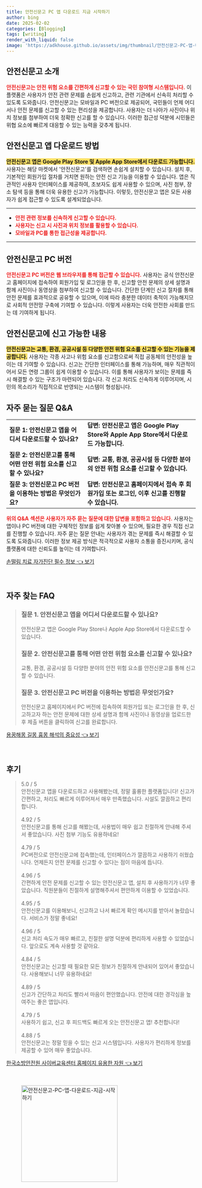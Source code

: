 ```yaml
---
title: 안전신문고 PC 앱 다운로드 지금 시작하기
author: bing
date: 2025-02-02
categories: [Blogging]
tags: [writing]
render_with_liquid: false
image: 'https://adkhouse.github.io/assets/img/thumbnail/안전신문고-PC-앱-다운로드-지금-시작하기.webp'
---
```



<h2 id='안전신문고_소개'>안전신문고 소개</h2>

<p><b><span style="color: #ee2323;">안전신문고는 안전 위험 요소를 간편하게 신고할 수 있는 국민 참여형 시스템입니다.</span></b> 이 플랫폼은 사용자가 안전 관련 문제를 손쉽게 신고하고, 관련 기관에서 신속히 처리할 수 있도록 도와줍니다. 안전신문고는 모바일과 PC 버전으로 제공되어, 국민들이 언제 어디서나 안전 문제를 신고할 수 있는 편리성을 제공합니다. 사용자는 더 나아가 사진이나 위치 정보를 첨부하여 더욱 정확한 신고를 할 수 있습니다. 이러한 접근성 덕분에 시민들은 위협 요소에 빠르게 대응할 수 있는 능력을 갖추게 됩니다.</p>

<h2 id='안전신문고_앱_다운로드'>안전신문고 앱 다운로드 방법</h2>

<p><b><span style="background-color: #ffe066;">안전신문고 앱은 Google Play Store 및 Apple App Store에서 다운로드 가능합니다.</span></b> 사용자는 해당 마켓에서 '안전신문고'를 검색하면 손쉽게 설치할 수 있습니다. 설치 후, 기본적인 회원가입 절차를 거치면 원하는 안전 신고 기능을 이용할 수 있습니다. 앱은 직관적인 사용자 인터페이스를 제공하여, 초보자도 쉽게 사용할 수 있으며, 사진 첨부, 장소 탐색 등을 통해 더욱 유용한 신고가 가능합니다. 이렇듯, 안전신문고 앱은 모든 사용자가 쉽게 접근할 수 있도록 설계되었습니다.</p>

<hr />

<ul>
    <li><b><span style="color: #ee2323;">안전 관련 정보를 신속하게 신고할 수 있습니다.</span></b></li>
    <li><b><span style="color: #ee2323;">사용자는 신고 시 사진과 위치 정보를 활용할 수 있습니다.</span></b></li>
    <li><b><span style="color: #ee2323;">모바일과 PC를 통한 접근성을 제공합니다.</span></b></li>
</ul>

<hr />

<h2 id='안전신문고_PC_버전'>안전신문고 PC 버전</h2>

<p><b><span style="color: #ee2323;">안전신문고 PC 버전은 웹 브라우저를 통해 접근할 수 있습니다.</span></b> 사용자는 공식 안전신문고 홈페이지에 접속하여 회원가입 및 로그인을 한 후, 신고할 안전 문제의 상세 설명과 함께 사진이나 동영상을 첨부하여 신고할 수 있습니다. 간단한 단계인 신고 절차를 통해 안전 문제를 효과적으로 공유할 수 있으며, 이에 따라 충분한 데이터 축적이 가능해지므로 사회적 안전망 구축에 기여할 수 있습니다. 이렇게 사용자는 더욱 안전한 사회를 만드는 데 기여하게 됩니다.</p>

<h2 id='안전신문고_신고내용'>안전신문고에 신고 가능한 내용</h2>

<p><b><span style="background-color: #ffe066;">안전신문고는 교통, 환경, 공공시설 등 다양한 안전 위험 요소를 신고할 수 있는 기능을 제공합니다.</span></b> 사용자는 각종 사고나 위험 요소를 신고함으로써 직접 공동체의 안전성을 높이는 데 기여할 수 있습니다. 신고는 간단한 인터페이스를 통해 가능하며, 매우 직관적이어서 모든 연령 그룹이 쉽게 이용할 수 있습니다. 이를 통해 사용자가 보이는 문제를 즉시 해결할 수 있는 구조가 마련되어 있습니다. 각 신고 처리도 신속하게 이루어지며, 시민의 목소리가 직접적으로 반영되는 시스템이 형성됩니다.</p>

<h2 id='자주묻는질문_QNA'>자주 묻는 질문 Q&A</h2>

<table>
    <tr>
        <td><b>질문 1: 안전신문고 앱을 어디서 다운로드할 수 있나요?</b></td>
        <td><b>답변: 안전신문고 앱은 Google Play Store와 Apple App Store에서 다운로드 가능합니다.</b></td>
    </tr>
    <tr>
        <td><b>질문 2: 안전신문고를 통해 어떤 안전 위험 요소를 신고할 수 있나요?</b></td>
        <td><b>답변: 교통, 환경, 공공시설 등 다양한 분야의 안전 위험 요소를 신고할 수 있습니다.</b></td>
    </tr>
    <tr>
        <td><b>질문 3: 안전신문고 PC 버전을 이용하는 방법은 무엇인가요?</b></td>
        <td><b>답변: 안전신문고 홈페이지에서 접속 후 회원가입 또는 로그인, 이후 신고를 진행할 수 있습니다.</b></td>
    </tr>
</table>

<p><b><span style="color: #ee2323;">위의 Q&A 섹션은 사용자가 자주 묻는 질문에 대한 답변을 포함하고 있습니다.</span></b> 사용자는 앱이나 PC 버전에 대한 구체적인 정보를 쉽게 찾아볼 수 있으며, 필요한 경우 직접 신고를 진행할 수 있습니다. 자주 묻는 질문 안내는 사용자가 겪는 문제를 즉시 해결할 수 있도록 도와줍니다. 이러한 정보 제공 방식은 적극적으로 사용자 소통을 증진시키며, 공식 플랫폼에 대한 신뢰도를 높이는 데 기여합니다.</p>


<p><a class="click-button" title="손떨림 치료 자가진단 필수 정보" href="https://adkhouse.github.io/posts/%EC%86%90%EB%96%A8%EB%A6%BC-%EC%B9%98%EB%A3%8C-%EC%9E%90%EA%B0%80%EC%A7%84%EB%8B%A8-%ED%95%84%EC%88%98-%EC%A0%95%EB%B3%B4/" rel="dofollow">손떨림 치료 자가진단 필수 정보 👈 보기</a></p><br>
<h2 id='자주_찾는_FAQ'>자주 찾는 FAQ</h2>
<div itemscope="" itemtype="https://schema.org/FAQPage"> 
<blockquote> 
<div itemscope="" itemprop="mainEntity" itemtype="https://schema.org/Question"> 
<h3 itemprop="name">질문 1. 안전신문고 앱을 어디서 다운로드할 수 있나요?</h3> 
<div itemscope="" itemprop="acceptedAnswer" itemtype="https://schema.org/Answer"> 
<span itemprop="text"> 
<p>안전신문고 앱은 Google Play Store나 Apple App Store에서 다운로드할 수 있습니다.</p> 
</span> 
</div> 
</div> 
<div itemscope="" itemprop="mainEntity" itemtype="https://schema.org/Question"> 
<h3 itemprop="name">질문 2. 안전신문고를 통해 어떤 안전 위험 요소를 신고할 수 있나요?</h3> 
<div itemscope="" itemprop="acceptedAnswer" itemtype="https://schema.org/Answer"> 
<span itemprop="text"> 
<p>교통, 환경, 공공시설 등 다양한 분야의 안전 위험 요소를 안전신문고를 통해 신고할 수 있습니다.</p> 
</span> 
</div> 
</div> 
<div itemscope="" itemprop="mainEntity" itemtype="https://schema.org/Question"> 
<h3 itemprop="name">질문 3. 안전신문고 PC 버전을 이용하는 방법은 무엇인가요?</h3> 
<div itemscope="" itemprop="acceptedAnswer" itemtype="https://schema.org/Answer"> 
<span itemprop="text"> 
<p>안전신문고 홈페이지에서 PC 버전에 접속하여 회원가입 또는 로그인을 한 후, 신고하고자 하는 안전 문제에 대한 상세 설명과 함께 사진이나 동영상을 업로드한 후 제출 버튼을 클릭하여 신고를 완료합니다.</p> 
</span> 
</div> 
</div> 
</blockquote> 
</div>
<p><a class="click-button" title="용꿈해몽 길몽 흉몽 해석의 중요성" href="https://adkhouse.github.io/posts/%EC%9A%A9%EA%BF%88%ED%95%B4%EB%AA%BD-%EA%B8%B8%EB%AA%BD-%ED%9D%89%EB%AA%BD-%ED%95%B4%EC%84%9D%EC%9D%98-%EC%A4%91%EC%9A%94%EC%84%B1/" rel="dofollow">용꿈해몽 길몽 흉몽 해석의 중요성 👈 보기</a></p><br>
<h2 id='후기'>후기</h2>
<div itemscope itemtype="https://schema.org/Product">
  <blockquote>
  <div itemprop="review" itemscope itemtype="https://schema.org/Review">
      <div itemprop="reviewRating" itemscope itemtype="https://schema.org/Rating"> <span itemprop="ratingValue">5.0</span> / <span itemprop="bestRating">5</span> </div>
      <span itemprop="reviewBody">안전신문고 앱을 다운로드하고 사용해봤는데, 정말 훌륭한 플랫폼입니다! 신고가 간편하고, 처리도 빠르게 이루어져서 매우 만족했습니다. 시설도 깔끔하고 편리합니다.</span>
  </div>
  <br>
  <div itemprop="review" itemscope itemtype="https://schema.org/Review">
      <div itemprop="reviewRating" itemscope itemtype="https://schema.org/Rating"> <span itemprop="ratingValue">4.92</span> / <span itemprop="bestRating">5</span> </div>
      <span itemprop="reviewBody">안전신문고를 통해 신고를 해봤는데, 사용법이 매우 쉽고 친절하게 안내해 주셔서 좋았습니다. 사진 첨부 기능도 유용하네요!</span>
  </div>
  <br>
  <div itemprop="review" itemscope itemtype="https://schema.org/Review">
      <div itemprop="reviewRating" itemscope itemtype="https://schema.org/Rating"> <span itemprop="ratingValue">4.79</span> / <span itemprop="bestRating">5</span> </div>
      <span itemprop="reviewBody">PC버전으로 안전신문고에 접속했는데, 인터페이스가 깔끔하고 사용하기 쉬웠습니다. 언제든지 안전 문제를 신고할 수 있다는 점이 마음에 듭니다.</span>
  </div>
  <br>
  <div itemprop="review" itemscope itemtype="https://schema.org/Review">
      <div itemprop="reviewRating" itemscope itemtype="https://schema.org/Rating"> <span itemprop="ratingValue">4.96</span> / <span itemprop="bestRating">5</span> </div>
      <span itemprop="reviewBody">간편하게 안전 문제를 신고할 수 있는 안전신문고 앱, 설치 후 사용하기가 너무 좋았습니다. 직원분들이 친절하게 설명해주셔서 편안하게 이용할 수 있었습니다.</span>
  </div>
  <br>
  <div itemprop="review" itemscope itemtype="https://schema.org/Review">
      <div itemprop="reviewRating" itemscope itemtype="https://schema.org/Rating"> <span itemprop="ratingValue">4.95</span> / <span itemprop="bestRating">5</span> </div>
      <span itemprop="reviewBody">안전신문고를 이용해보니, 신고하고 나서 빠르게 확인 메시지를 받아서 놀랐습니다. 서비스가 정말 좋네요!</span>
  </div>
  <br>
  <div itemprop="review" itemscope itemtype="https://schema.org/Review">
      <div itemprop="reviewRating" itemscope itemtype="https://schema.org/Rating"> <span itemprop="ratingValue">4.96</span> / <span itemprop="bestRating">5</span> </div>
      <span itemprop="reviewBody">신고 처리 속도가 매우 빠르고, 친절한 설명 덕분에 편리하게 사용할 수 있었습니다. 앞으로도 계속 사용할 것 같아요.</span>
  </div>
  <br>
  <div itemprop="review" itemscope itemtype="https://schema.org/Review">
      <div itemprop="reviewRating" itemscope itemtype="https://schema.org/Rating"> <span itemprop="ratingValue">4.84</span> / <span itemprop="bestRating">5</span> </div>
      <span itemprop="reviewBody">안전신문고는 신고할 때 필요한 모든 정보가 친절하게 안내되어 있어서 좋았습니다. 사용해보니 너무 유용하네요!</span>
  </div>
  <br>
  <div itemprop="review" itemscope itemtype="https://schema.org/Review">
      <div itemprop="reviewRating" itemscope itemtype="https://schema.org/Rating"> <span itemprop="ratingValue">4.89</span> / <span itemprop="bestRating">5</span> </div>
      <span itemprop="reviewBody">신고가 간단하고 처리도 빨라서 마음이 편안했습니다. 안전에 대한 경각심을 높여주는 좋은 앱입니다.</span>
  </div>
  <br>
  <div itemprop="review" itemscope itemtype="https://schema.org/Review">
      <div itemprop="reviewRating" itemscope itemtype="https://schema.org/Rating"> <span itemprop="ratingValue">4.79</span> / <span itemprop="bestRating">5</span> </div>
      <span itemprop="reviewBody">사용하기 쉽고, 신고 후 피드백도 빠르게 오는 안전신문고 앱! 추천합니다!</span>
  </div>
  <br>
  <div itemprop="review" itemscope itemtype="https://schema.org/Review">
      <div itemprop="reviewRating" itemscope itemtype="https://schema.org/Rating"> <span itemprop="ratingValue">4.88</span> / <span itemprop="bestRating">5</span> </div>
      <span itemprop="reviewBody">안전신문고는 정말 믿을 수 있는 신고 시스템입니다. 사용자가 편리하게 정보를 제공할 수 있어 매우 좋았습니다.</span>
  </div>
  </blockquote>
</div>
<p><a class="click-button" title="한국소방안전원 사이버교육센터 홈페이지 유용한 자원" href="https://adkhouse.github.io/posts/%ED%95%9C%EA%B5%AD%EC%86%8C%EB%B0%A9%EC%95%88%EC%A0%84%EC%9B%90-%EC%82%AC%EC%9D%B4%EB%B2%84%EA%B5%90%EC%9C%A1%EC%84%BC%ED%84%B0-%ED%99%88%ED%8E%98%EC%9D%B4%EC%A7%80-%EC%9C%A0%EC%9A%A9%ED%95%9C-%EC%9E%90%EC%9B%90/" rel="dofollow">한국소방안전원 사이버교육센터 홈페이지 유용한 자원 👈 보기</a></p><br>
<figure class="image"><img src="https://adkhouse.github.io/assets/img/thumbnail/안전신문고-PC-앱-다운로드-지금-시작하기.webp" alt="안전신문고-PC-앱-다운로드-지금-시작하기" width="256" height="256"></figure>
